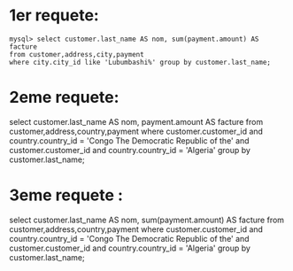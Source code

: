 # 1er requete:
```
mysql> select customer.last_name AS nom, sum(payment.amount) AS facture 
from customer,address,city,payment 
where city.city_id like 'Lubumbashi%' group by customer.last_name;
```
 
 # 2eme requete:
 select customer.last_name AS nom, payment.amount AS facture from customer,address,country,payment where customer.customer_id and  country.country_id = 'Congo The Democratic Republic of the' and customer.customer_id and country.country_id = 'Algeria' group by customer.last_name;
 
 
 # 3eme requete :
 select customer.last_name AS nom, sum(payment.amount) AS facture from customer,address,country,payment where customer.customer_id and  country.country_id = 'Congo The Democratic Republic of the' and customer.customer_id and country.country_id = 'Algeria' group by customer.last_name;
 
